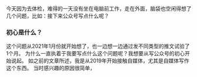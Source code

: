今天因为去体检，难得的一天没有坐在电脑前工作，走在外面，脑袋也空闲得想了几个问题，比如：接下来公众号写点什么呢？

### 初心是什么？
这个问题从2021年1月份就开始想了，也一边想一边通过发不同类型的推文试验了1个月。
为什么一直执着于我要写点什么这个问题呢？我想要从写公众号的初心开始说起。
如之前的文章所述，我是从2019年开始接触自媒体，尤其是自媒体写作这个东西。
当时感兴趣的原因很简单， 